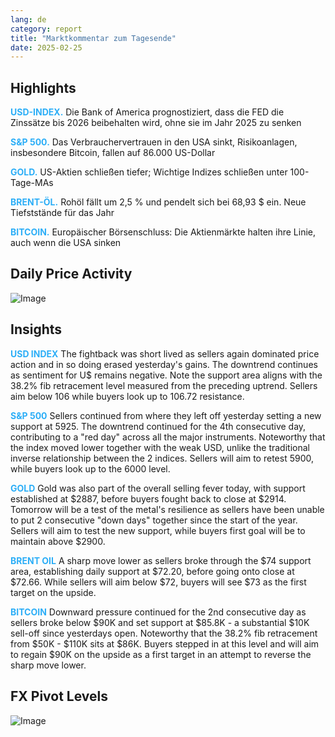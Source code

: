 ```yaml
---
lang: de
category: report
title: "Marktkommentar zum Tagesende"
date: 2025-02-25
---
```



<h2>Highlights</h2>
<strong style="color: #2caef7;">USD-INDEX.</strong> Die Bank of America prognostiziert, dass die FED die Zinssätze bis 2026 beibehalten wird, ohne sie im Jahr 2025 zu senken

<strong style="color: #2caef7;">S&P 500.</strong> Das Verbrauchervertrauen in den USA sinkt, Risikoanlagen, insbesondere Bitcoin, fallen auf 86.000 US-Dollar

<strong style="color: #2caef7;">GOLD.</strong> US-Aktien schließen tiefer; Wichtige Indizes schließen unter 100-Tage-MAs

<strong style="color: #2caef7;">BRENT-ÖL.</strong> Rohöl fällt um 2,5 % und pendelt sich bei 68,93 $ ein. Neue Tiefststände für das Jahr

<strong style="color: #2caef7;">BITCOIN.</strong> Europäischer Börsenschluss: Die Aktienmärkte halten ihre Linie, auch wenn die USA sinken



<h2>Daily Price Activity</h2>
<img src="https://markleighedu.github.io/img/Feb-2025/25-Feb-2025/price.jpg" alt="Image"/>

<h2>Insights</h2>
<strong style="color: #2caef7;">USD INDEX</strong> The fightback was short lived as sellers again dominated price action and in so doing erased yesterday's gains. The downtrend continues as sentiment for U$ remains negative. Note the support area aligns with the 38.2% fib retracement level measured from the preceding uptrend. Sellers aim below 106 while buyers look up to 106.72 resistance.

<strong style="color: #2caef7;">S&P 500</strong> Sellers continued from where they left off yesterday setting a new support at 5925. The downtrend continued for the 4th consecutive day, contributing to a "red day" across all the major instruments. Noteworthy that the index moved lower together with the weak USD, unlike the traditional inverse relationship between the 2 indices. Sellers will aim to retest 5900, while buyers look up to the 6000 level.

<strong style="color: #2caef7;">GOLD</strong> Gold was also part of the overall selling fever today, with support established at $2887, before buyers fought back to close at $2914. Tomorrow will be a test of the metal's resilience as sellers have been unable to put 2 consecutive "down days" together since the start of the year. Sellers will aim to test the new support, while buyers first goal will be to maintain above $2900.

<strong style="color: #2caef7;">BRENT OIL</strong> A sharp move lower as sellers broke through the $74 support area, establishing daily support at $72.20, before going onto close at $72.66. While sellers will aim below $72, buyers will see $73 as the first target on the upside.

<strong style="color: #2caef7;">BITCOIN</strong> Downward pressure continued for the 2nd consecutive day as sellers broke below $90K and set support at $85.8K - a substantial $10K sell-off since yesterdays open. Noteworthy that the 38.2% fib retracement from $50K - $110K sits at $86K. Buyers stepped in at this level and will aim to regain $90K on the upside as a first target in an attempt to reverse the sharp move lower.



<h2>FX Pivot Levels</h2>
<img src="https://markleighedu.github.io/img/Feb-2025/25-Feb-2025/pivot.jpg" alt="Image"/>